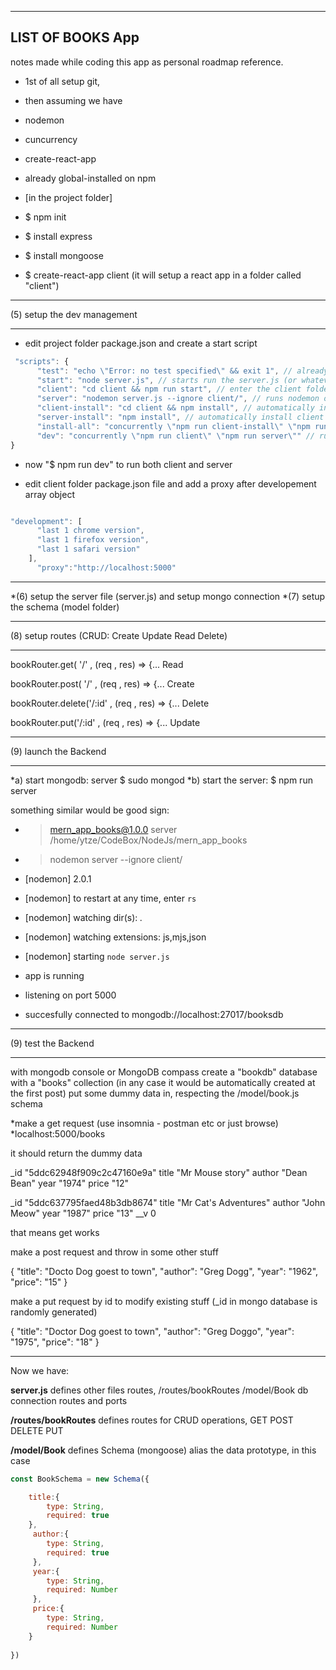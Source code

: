 ---------------------------------------------------------------
LIST OF BOOKS App
---------------------------------------------------------------

notes made while coding this app as personal roadmap reference.

* 1st of all setup git,

* then assuming we have
*  nodemon
*  cuncurrency
*  create-react-app
* already global-installed on npm 

* [in the project folder]

* $ npm init
* $ install express
* $ install mongoose
* $ create-react-app client (it will setup a react app in a folder called "client")


**************************************************************************************************************************************************************
(5) setup the dev management
**************************************************************************************************************************************************************

* edit project folder package.json and create a start script

```javascript
 "scripts": {
      "test": "echo \"Error: no test specified\" && exit 1", // already existing
      "start": "node server.js", // starts run the server.js (or whatever) in node environment
      "client": "cd client && npm run start", // enter the client folder and runs the start script in the client's package.json 
      "server": "nodemon server.js --ignore client/", // runs nodemon only on server (ignores client)    
      "client-install": "cd client && npm install", // automatically install server node packages
      "server-install": "npm install", // automatically install client node packages
      "install-all": "concurrently \"npm run client-install\" \"npm run server-install\"", //automatically installs both server anc client node packages
      "dev": "concurrently \"npm run client\" \"npm run server\"" // runs simultaneously server and client
}
```
* now "$ npm run dev" to run both client and server 

* edit client folder package.json file and add a proxy after developement array object

```javascript

"development": [
      "last 1 chrome version",
      "last 1 firefox version",
      "last 1 safari version"
    ],
      "proxy":"http://localhost:5000"

```

**************************************************************************************************************************************************************

*(6) setup the server file (server.js) and setup mongo connection
*(7) setup the schema (model folder)

**************************************************************************************************************************************************************
(8) setup routes (CRUD: Create Update Read Delete)
**************************************************************************************************************************************************************

bookRouter.get( '/' , (req , res) => {... Read 

bookRouter.post( '/' , (req , res) => {... Create

bookRouter.delete('/:id' , (req , res) => {... Delete

bookRouter.put('/:id' , (req , res) => {... Update

**************************************************************************************************************************************************************
(9) launch the Backend
**************************************************************************************************************************************************************

*a) start mongodb: server $ sudo mongod
*b) start the server: $ npm run server

something similar would be good sign:

*   > mern_app_books@1.0.0 server /home/ytze/CodeBox/NodeJs/mern_app_books
*   > nodemon server --ignore client/

*   [nodemon] 2.0.1
*   [nodemon] to restart at any time, enter `rs`
*   [nodemon] watching dir(s): *.*
*   [nodemon] watching extensions: js,mjs,json
*   [nodemon] starting `node server.js`
*   app is running
*   listening on port 5000
*   succesfully connected to  mongodb://localhost:27017/booksdb

**************************************************************************************************************************************************************
(9) test the Backend
**************************************************************************************************************************************************************

with mongodb console or MongoDB compass create a "bookdb" database with a "books" collection
(in any case it would be automatically created at the first post)
put some dummy data in, respecting the /model/book.js schema

*make a get request (use insomnia - postman etc or just browse)
*localhost:5000/books

it should return the dummy data

_id	"5ddc62948f909c2c47160e9a"
title	"Mr Mouse story"
author	"Dean Bean"
year	"1974"
price	"12"
	
_id	"5ddc637795faed48b3db8674"
title	"Mr Cat's Adventures"
author	"John Meow"
year	"1987"
price	"13"
__v	0

that means get works

make a post request and throw in some other stuff

{
    "title": "Docto Dog goest to town",
    "author": "Greg Dogg",
    "year": "1962",
    "price": "15"
  }

make a put request by id to modify existing stuff
(_id in mongo database is randomly generated)

{
    "title": "Doctor Dog goest to town",
    "author": "Greg Doggo",
    "year": "1975",
    "price": "18"
  }
*************************************************************************************
Now we have:

**server.js**
defines other files routes,
/routes/bookRoutes
/model/Book
db connection routes and ports

**/routes/bookRoutes**
defines routes for CRUD operations, GET POST DELETE PUT

**/model/Book**
defines Schema (mongoose) alias the data prototype, in this case

```javascript
const BookSchema = new Schema({

    title:{
        type: String,
        required: true
    },
     author:{
        type: String,
        required: true
     },
     year:{
        type: String,
        required: Number
     },
     price:{
        type: String,
        required: Number
    }
    
})
```
